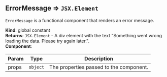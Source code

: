 <a name="ErrorMessage"></a>

## ErrorMessage ⇒ <code>JSX.Element</code>
`ErrorMessage` is a functional component that renders an error message.

**Kind**: global constant  
**Returns**: <code>JSX.Element</code> - A div element with the text "Something went wrong loading the data. Please try again later.".  
**Component**:   

| Param | Type | Description |
| --- | --- | --- |
| props | <code>object</code> | The properties passed to the component. |

